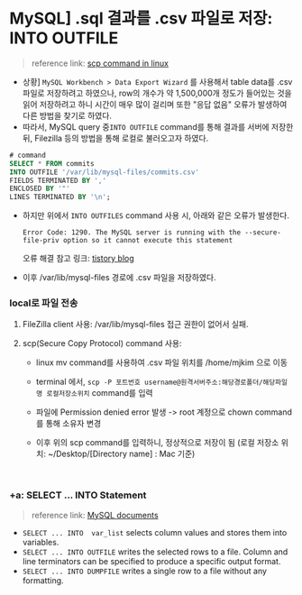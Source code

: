 # MySQL] .sql 결과를 .csv 파일로 저장: INTO OUTFILE

> reference link: [scp command in linux](https://phoenixnap.com/kb/linux-scp-command)

* 상황] `MySQL Workbench > Data Export Wizard` 를 사용해서 table data를 .csv파일로 저장하려고 하였으나, row의 개수가 약 1,500,000개 정도가 들어있는 것을 읽어 저장하려고 하니 시간이 매우 많이 걸리며 또한 "응답 없음" 오류가 발생하여 다른 방법을 찾기로 하였다.
* 따라서, MySQL query 중`INTO OUTFILE` command를 통해 결과를 서버에 저장한 뒤, Filezilla 등의 방법을 통해 로컬로 불러오고자 하였다.

```sql
# command
SELECT * FROM commits
INTO OUTFILE '/var/lib/mysql-files/commits.csv'
FIELDS TERMINATED BY ','
ENCLOSED BY '"'
LINES TERMINATED BY '\n';
```

* 하지만 위에서 `INTO OUTFILES` command 사용 시, 아래와 같은 오류가 발생한다.

  ```
  Error Code: 1290. The MySQL server is running with the --secure-file-priv option so it cannot execute this statement
  ```

  오류 해결 참고 링크: [tistory blog](https://myinfrabox.tistory.com/209)

* 이후 /var/lib/mysql-files 경로에 .csv 파일을 저장하였다.



### local로 파일 전송

1. FileZilla client 사용: /var/lib/mysql-files 접근 권한이 없어서 실패.

2. scp(Secure Copy Protocol) command 사용:

   * linux mv command를 사용하여 .csv 파일 위치를 /home/mjkim 으로 이동

   * terminal 에서, `scp -P 포트번호 username@원격서버주소:해당경로폴더/해당파일명 로컬저장소위치` command를 입력

   * 파일에 Permission denied error 발생 -> root 계정으로 chown command를 통해 소유자 변경
   
   * 이후 위의 scp command를 입력하니, 정상적으로 저장이 됨 (로컬 저장소 위치: ~/Desktop/[Directory name] : Mac 기준) 



<br>



### +a: SELECT ... INTO Statement

> reference link: [MySQL documents](https://dev.mysql.com/doc/refman/8.0/en/select-into.html)

- `SELECT ... INTO  var_list` selects column values and stores them into variables.
- `SELECT ... INTO OUTFILE` writes the selected rows to a file. Column and line terminators can be specified to produce a specific output format.
- `SELECT ... INTO DUMPFILE` writes a single row to a file without any formatting.